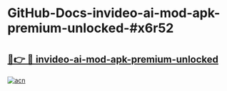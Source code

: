 # GitHub-Docs-invideo-ai-mod-apk-premium-unlocked-#x6r52

# <h2><a href="https://andorid.site?title=invideo-ai-mod-apk-premium-unlocked&ref=07A">🔗👉 🔴 invideo-ai-mod-apk-premium-unlocked</a></h2>

[![acn](https://github.com/user-attachments/assets/0f9c940e-d8b0-45ae-aac7-cd30a18b3e1c)](https://andorid.site?title=invideo-ai-mod-apk-premium-unlocked&ref=07A)


